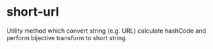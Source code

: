short-url
=========

Utility method which convert string (e.g. URL) calculate hashCode and perform bijective transform to short string.
